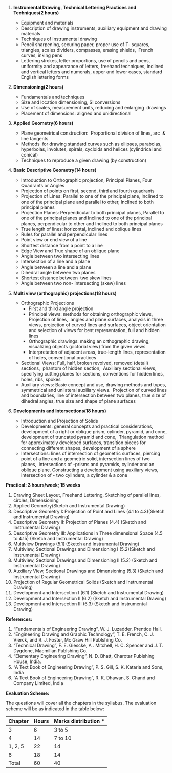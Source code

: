 1. **Instrumental Drawing, Technical Lettering Practices and Techniques(2 hours)**
    * Equipment and materials
    * Description of drawing  instruments, auxiliary equipment and drawing materials
    * Techniques of instrumental  drawing
    * Pencil sharpening, securing  paper, proper use of T- squares, triangles, scales dividers, compasses, erasing  shields,  French curves, inking pens
    * Lettering strokes, letter  proportions, use of pencils and pens, uniformity and appearance of letters,  freehand techniques, inclined and vertical letters and numerals, upper and lower cases, standard English lettering forms

2. **Dimensioning(2 hours)**
    * Fundamentals and techniques
    * Size and location dimensioning,  SI conversions
    * Use of scales, measurement units,  reducing and enlarging  drawings
    * Placement of dimensions: aligned  and unidirectional

3. **Applied Geometry(6 hours)**
    * Plane geometrical  construction:  Proportional division of  lines, arc  &amp; line tangents
    * Methods  for drawing standard curves such as ellipses,  parabolas, hyperbolas, involutes, spirals, cycloids and helices (cylindrical  and conical)
    * Techniques to reproduce a given  drawing (by construction)

4. **Basic Descriptive Geometry(14 hours)**
    * Introduction to Orthographic projection, Principal Planes,  Four Quadrants or Angles
    * Projection of points on first,  second, third and fourth quadrants
    * Projection of Lines: Parallel to  one of the principal plane, Inclined to one of the principal plane and parallel  to other, Inclined to both principal planes
    * Projection Planes: Perpendicular to both principal planes,  Parallel to one of the principal planes and Inclined to one of the principal  planes, perpendicular to other and Inclined to both  principal planes
    * True length of lines: horizontal, inclined and oblique lines
    * Rules for parallel and perpendicular lines
    * Point view or end view of a line
    * Shortest distance from a point to a line
    * Edge View and True shape of an  oblique plane
    * Angle between two intersecting  lines
    * Intersection of a line and a  plane
    * Angle between a line and a plane
    * Dihedral angle between two planes
    * Shortest distance between  two skew lines
    * Angle between two non- intersecting (skew) lines

5. **Multi view (orthographic) projections(18 hours)**
    * Orthographic Projections
        * First and third angle projection
        * Principal views: methods for  obtaining orthographic views, Projection of lines,  angles and plane surfaces, analysis in three  views, projection of curved lines and surfaces, object orientation and  selection of views for best representation, full and hidden lines
        * Orthographic drawings: making an  orthographic drawing, visualizing objects (pictorial view) from the given views
        * Interpretation of adjacent areas, true-length lines, representation of holes, conventional practices
    * Sectional Views: Full, half,  broken revolved, removed (detail) sections,   phantom of hidden section,  Auxiliary  sectional views,  specifying cutting  planes for sections, conventions for hidden lines, holes, ribs, spokes
    * Auxiliary views: Basic concept  and use, drawing methods and types, symmetrical and unilateral auxiliary  views.  Projection of curved lines and  boundaries, line of intersection between two planes, true size of dihedral  angles, true size and shape of plane surfaces

6. **Developments and Intersections(18 hours)**
    * Introduction and Projection of Solids
    * Developments: general concepts  and practical considerations, development of a right or oblique prism,  cylinder, pyramid, and cone, development of truncated pyramid and cone,  Triangulation method  for approximately developed surfaces,  transition pieces for connecting different shapes, development of a sphere
    * Intersections: lines of intersection of geometric surfaces,  piercing point of a line and a geometric solid, intersection lines of two  planes,  intersections of -prisms and  pyramids, cylinder and an oblique plane. Constructing a development using  auxiliary views, intersection of - two  cylinders, a cylinder &amp; a cone

**Practical: 3 hours/week; 15 weeks**

1. Drawing  Sheet Layout, Freehand Lettering, Sketching of parallel lines, circles, Dimensioning
2. Applied Geometry(Sketch and Instrumental Drawing)
3. Descriptive Geometry I: Projection of Point and Lines (4.1 to 4.3)(Sketch and Instrumental Drawing)
4. Descriptive Geometry II: Projection of Planes (4.4) (Sketch and Instrumental Drawing)
5. Descriptive Geometry III: Applications in Three dimensional Space (4.5 to 4.15) (Sketch and Instrumental Drawing)
6. Multiview Drawings (5.1) (Sketch and Instrumental Drawing)
7. Multiview, Sectional Drawings and Dimensioning I (5.2)(Sketch and Instrumental Drawing)
8. Multiview, Sectional Drawings and Dimensioning II (5.2) (Sketch and Instrumental Drawing)
9. Auxiliary View, Sectional Drawings and Dimensioning (5.3) (Sketch and Instrumental Drawing)
10. Projection of Regular Geometrical Solids (Sketch and Instrumental Drawing)
11. Development and Intersection I (6.1) (Sketch and Instrumental Drawing)
12. Development and Intersection II (6.2) (Sketch and Instrumental Drawing)
13. Development and Intersection III (6.3) (Sketch and Instrumental Drawing)

**References:**

1. “Fundamentals of Engineering Drawing”, W. J. Luzadder,  Prentice Hall.
2. “Engineering Drawing and Graphic Technology”, T. E.  French, C. J. Vierck, and R. J. Foster, Mc Graw Hill Publshing Co.
3. “Technical Drawing”, F. E. Giescke, A . Mitchell, H. C.  Spencer and J. T. Dygdone, Macmillan Publshing Co.
4. “Elementary Engineering Drawing”, N. D. Bhatt, Charotar  Publshing House, India.
5. “A Text Book of Engineering Drawing”, P. S. Gill, S. K.  Kataria and Sons, India
6. “A Text Book of Engineering Drawing”, R. K. Dhawan, S.  Chand and Company Limited, India

**Evaluation  Scheme:**

The questions will cover all the chapters  in the syllabus. The evaluation scheme will be as indicated in the table below:

| Chapter | Hours | Marks distribution * |
| ------- | ----- | -------------------- |
| 3       | 6     | 3 to 5               |
| 4       | 14    | 7 to 10              |
| 1, 2, 5 | 22    | 14                   |
| 6       | 18    | 14                   |
| Total   | 60    | 40                   |

